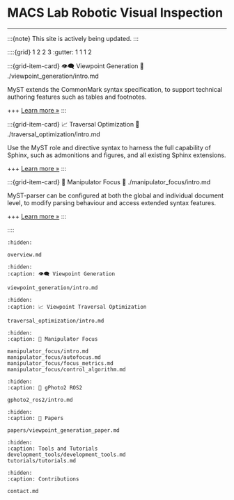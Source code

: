 # MACS Lab Robotic Visual Inspection
*** 

:::{note}
This site is actively being updated.
:::

::::{grid} 1 2 2 3
:gutter: 1 1 1 2

:::{grid-item-card} 👁️‍🗨️ Viewpoint Generation
:link: ./viewpoint_generation/intro.md
<!-- :link-type: ref -->

MyST extends the CommonMark syntax specification, to support technical authoring features such as tables and footnotes.

+++
[Learn more »](./viewpoint_generation/intro.md)
:::

:::{grid-item-card} 📈 Traversal Optimization
:link: ./traversal_optimization/intro.md
<!-- :link-type: ref -->

Use the MyST role and directive syntax to harness the full capability of Sphinx, such as admonitions and figures, and all existing Sphinx extensions.

+++
[Learn more »](./traversal_optimization/intro.md)
:::

:::{grid-item-card} 🔬 Manipulator Focus
:link: ./manipulator_focus/intro.md
<!-- :link-type: doc -->

MyST-parser can be configured at both the global and individual document level,
to modify parsing behaviour and access extended syntax features.

+++
[Learn more »](./manipulator_focus/intro.md)
:::

::::


```{toctree}
:hidden:

overview.md
```

```{toctree}
:hidden: 
:caption: 👁️‍🗨️ Viewpoint Generation

viewpoint_generation/intro.md
```

```{toctree}
:hidden: 
:caption: 📈 Viewpoint Traversal Optimization

traversal_optimization/intro.md
```

```{toctree}
:hidden: 
:caption: 🦾 Manipulator Focus

manipulator_focus/intro.md
manipulator_focus/autofocus.md
manipulator_focus/focus_metrics.md
manipulator_focus/control_algorithm.md
```

```{toctree}
:hidden: 
:caption: 📸 gPhoto2 ROS2

gphoto2_ros2/intro.md
```

```{toctree}
:hidden: 
:caption: 📃 Papers

papers/viewpoint_generation_paper.md
```

```{toctree}
:hidden:
:caption: Tools and Tutorials
development_tools/development_tools.md
tutorials/tutorials.md
```

```{toctree}
:hidden:
:caption: Contributions

contact.md
```

[commonmark]: https://commonmark.org/
[github-ci]: https://github.com/executablebooks/MyST-Parser/workflows/continuous-integration/badge.svg?branch=master
[github-link]: https://github.com/executablebooks/MyST-Parser
[codecov-badge]: https://codecov.io/gh/executablebooks/MyST-Parser/branch/master/graph/badge.svg
[codecov-link]: https://codecov.io/gh/executablebooks/MyST-Parser
[rtd-badge]: https://readthedocs.org/projects/myst-parser/badge/?version=latest
[rtd-link]: https://myst-parser.readthedocs.io/en/latest/?badge=latest
[black-badge]: https://img.shields.io/badge/code%20style-black-000000.svg
[pypi-badge]: https://img.shields.io/pypi/v/myst-parser.svg
[pypi-link]: https://pypi.org/project/myst-parser
[conda-badge]: https://anaconda.org/conda-forge/myst-parser/badges/version.svg
[conda-link]: https://anaconda.org/conda-forge/myst-parser
[black-link]: https://github.com/ambv/black
[github-badge]: https://img.shields.io/github/stars/executablebooks/myst-parser?label=github
[markdown-it-py]: https://markdown-it-py.readthedocs.io/
[markdown-it]: https://markdown-it.github.io/
[rst-to-myst]: https://rst-to-myst.readthedocs.io